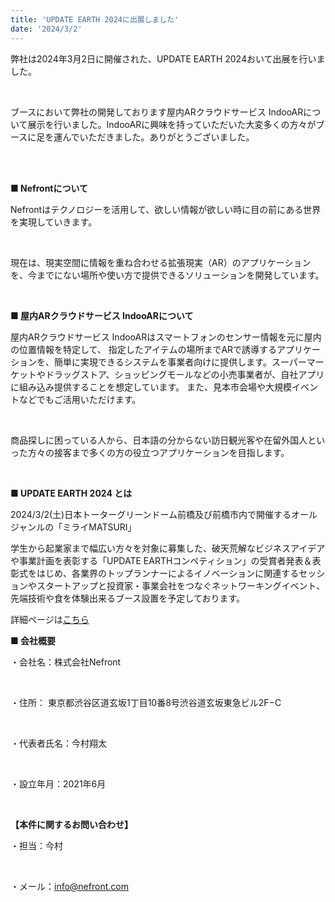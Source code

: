 ```yaml
---
title: 'UPDATE EARTH 2024に出展しました'
date: '2024/3/2'
---
```


弊社は2024年3月2日に開催された、UPDATE EARTH 2024おいて出展を行いました。

<br />

ブースにおいて弊社の開発しております屋内ARクラウドサービス IndooARについて展示を行いました。IndooARに興味を持っていただいた大変多くの方々がブースに足を運んでいただきました。ありがとうございました。

<br />


<br />

<strong>■ Nefrontについて</strong>

Nefrontはテクノロジーを活用して、欲しい情報が欲しい時に目の前にある世界を実現していきます。

<br />

現在は、現実空間に情報を重ね合わせる拡張現実（AR）のアプリケーションを、今までにない場所や使い方で提供できるソリューションを開発しています。

<br />

<strong>■ 屋内ARクラウドサービス IndooARについて</strong>

屋内ARクラウドサービス IndooARはスマートフォンのセンサー情報を元に屋内の位置情報を特定して、 指定したアイテムの場所までARで誘導するアプリケーションを、簡単に実現できるシステムを事業者向けに提供します。スーパーマーケットやドラッグストア、ショッピングモールなどの小売事業者が、自社アプリに組み込み提供することを想定しています。 また、見本市会場や大規模イベントなどでもご活用いただけます。

<br />

商品探しに困っている人から、日本語の分からない訪日観光客や在留外国人といった方々の接客まで多くの方の役立つアプリケーションを目指します。

<br />

<strong>■ UPDATE EARTH 2024 とは</strong>

2024/3/2(土)日本トーターグリーンドーム前橋及び前橋市内で開催するオールジャンルの「ミライMATSURI」

学生から起業家まで幅広い方々を対象に募集した、破天荒解なビジネスアイデアや事業計画を表彰する「UPDATE EARTHコンペティション」の受賞者発表＆表彰式をはじめ、各業界のトップランナーによるイノベーションに関連するセッションやスタートアップと投資家・事業会社をつなぐネットワーキングイベント、先端技術や食を体験出来るブース設置を予定しております。

詳細ページは[こちら](https://update-earth.com/archive/event)

<strong>■ 会社概要</strong>

・会社名：株式会社Nefront

<br />

・住所： 東京都渋谷区道玄坂1丁目10番8号渋谷道玄坂東急ビル2F−C

<br />

・代表者氏名：今村翔太

<br />

・設立年月：2021年6月

<br />

<strong>【本件に関するお問い合わせ】</strong>

・担当：今村

<br />

・メール：info@nefront.com
